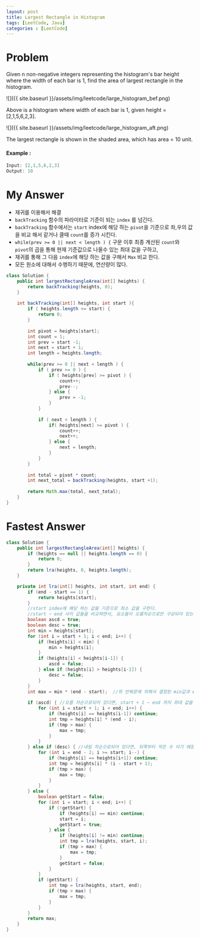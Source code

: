 ```yaml
---
layout: post
title: Largest Rectangle in Histogram
tags: [LeetCode, Java]
categories : [LeetCode]
---
```


# Problem

Given n non-negative integers representing the histogram's bar height where the width of each bar is 1, find the area of largest rectangle in the histogram.

![]({{ site.baseurl }}/assets/img/leetcode/large_histogram_bef.png)

Above is a histogram where width of each bar is 1, given height = [2,1,5,6,2,3].

![]({{ site.baseurl }}/assets/img/leetcode/large_histogram_aft.png)

The largest rectangle is shown in the shaded area, which has area = 10 unit.

#### Example :

```swift
Input: [2,1,5,6,2,3]
Output: 10
```

# My Answer

* 재귀를 이용해서 해결
* `backTracking` 함수의 파라미터로 기준이 되는 `index` 를 넘긴다.
* `backTracking` 함수에서는 `start` index에 해당 하는 `pivot`을 기준으로 좌,우의 값을 비교 해서 같거나 클때 `count`를 증가 시킨다.
* `while(prev >= 0 || next < length ) {` 구문 이후 최종 계산된 `count`와 `pivot`의 곱을 통해 현재 기준값으로 나올수 있는 최대 값을 구하고,
* 재귀를 통해 그 다음 `index`에 해당 하는 값을 구해서 `Max` 비교 한다.
* 모든 원소에 대해서 수행하기 때문에, 연산량이 많다.
  
```java
class Solution {
    public int largestRectangleArea(int[] heights) {
        return backTracking(heights, 0);
    }
    
    int backTracking(int[] heights, int start ){
        if ( heights.length <= start) {
            return 0;
        }
        
        int pivot = heights[start];
        int count = 1;
        int prev = start -1;
        int next = start + 1;
        int length = heights.length;
        
        while(prev >= 0 || next < length ) {
            if ( prev >= 0 ) {
                if ( heights[prev] >= pivot ) {
                    count++;
                    prev--; 
                } else {
                    prev = -1;
                }                
            }
            
            if ( next < length ) {
                if( heights[next] >= pivot ) {
                    count++;
                    next++;
                } else {
                    next = length;
                }
            }            
        }
       
        int total = pivot * count;
        int next_total = backTracking(heights, start +1);
        
        return Math.max(total, next_total);        
    }
}
```

# Fastest Answer

```java
class Solution {
    public int largestRectangleArea(int[] heights) {
        if (heights == null || heights.length == 0) {
            return 0;
        }
        return lra(heights, 0, heights.length);
    }

    private int lra(int[] heights, int start, int end) {
        if (end - start == 1) {
            return heights[start];
        }
        //start index에 해당 하는 값을 기준으로 최소 값을 구한다.
        //start ~ end 사이 값들을 비교하면서, 요소들이 오름차순으로만 구성되어 있는지, 내림차순으로만 구성 되어 있는지, 아니면 뒤죽박죽 섞여 있는지 체크한다.
        boolean ascd = true;
        boolean desc = true;
        int min = heights[start];
        for (int i = start + 1; i < end; i++) {
            if (heights[i] < min) {
                min = heights[i];
            }
            if (heights[i] < heights[i-1]) {
                ascd = false;
            } else if (heights[i] > heights[i-1]) {
                desc = false;
            }
        }
        int max = min * (end - start);  //위 반복문에 의해서 결정된 min값과 end-start의 곱이 곧 start 기준에 나올수 있는 최대 값이다.
        
        if (ascd) { //오름 차순으로되어 있다면, start + 1 ~ end 까지 최대 값을 구해서 비교
            for (int i = start + 1; i < end; i++) {
                if (heights[i] == heights[i-1]) continue;
                int tmp = heights[i] * (end - i);
                if (tmp > max) {
                    max = tmp;
                }
            }
        } else if (desc) { //내림 차순으로되어 있다면, 뒤쪽부터 작은 수 이기 때문에, end-2 ~ start 까지 최대 값을 구해서 비교
            for (int i = end - 2; i >= start; i--) {
                if (heights[i] == heights[i+1]) continue;
                int tmp = heights[i] * (i - start + 1);
                if (tmp > max) {
                    max = tmp;
                }
            }
        } else {
            boolean getStart = false;
            for (int i = start; i < end; i++) {
                if (!getStart) {
                    if (heights[i] == min) continue;
                    start = i;
                    getStart = true;
                } else {
                    if (heights[i] != min) continue;
                    int tmp = lra(heights, start, i);
                    if (tmp > max) {
                        max = tmp;
                    }
                    getStart = false;
                }
            }
            if (getStart) {
                int tmp = lra(heights, start, end);
                if (tmp > max) {
                    max = tmp;
                }
            }
        }
        return max;
    }
}
```

